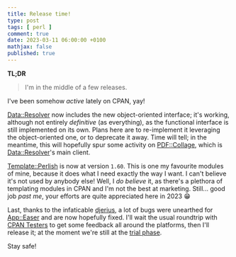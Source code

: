 ```yaml
---
title: Release time!
type: post
tags: [ perl ]
comment: true
date: 2023-03-11 06:00:00 +0100
mathjax: false
published: true
---
```


**TL;DR**

> I'm in the middle of a few releases.

I've been somehow *active* lately on CPAN, yay!

[Data::Resolver][] now includes the new object-oriented interface; it's
working, although not entirely *definitive* (as everything), as the
functional interface is still implemented on its own. Plans here are to
re-implement it leveraging the object-oriented one, or to deprecate it away.
Time will tell; in the meantime, this will hopefully spur some activity on
[PDF::Collage][], which is [Data::Resolver][]'s main client.

[Template::Perlish][] is now at version `1.60`. This is one my favourite
modules of mine, because it does what I need exactly the way I want. I can't
believe it's not used by anybody else! Well, I *do believe* it, as there's a
plethora of templating modules in CPAN and I'm not the best at marketing.
Still... good job *past me*, your efforts are quite appreciated here in 2023 😁

Last, thanks to the infaticable [djerius][], a lot of bugs were unearthed
for [App::Easer][] and are now hopefully fixed. I'll wait the usual
roundtrip with [CPAN Testers][] to get some feedback all around the
platforms, then I'll release it; at the moment we're still at the [trial
phase][].

Stay safe!

[Perl]: https://www.perl.org/
[Data::Resolver]: https://metacpan.org/pod/Data::Resolver
[Template::Perlish]: https://metacpan.org/pod/Template::Perlish
[App::Easer]: https://metacpan.org/pod/App::Easer
[djerius]: https://github.com/djerius
[CPAN Testers]: https://cpantesters.org/
[trial phase]: https://metacpan.org/release/POLETTIX/App-Easer-2.007-TRIAL
[PDF::Collage]: https://metacpan.org/pod/PDF::Collage
